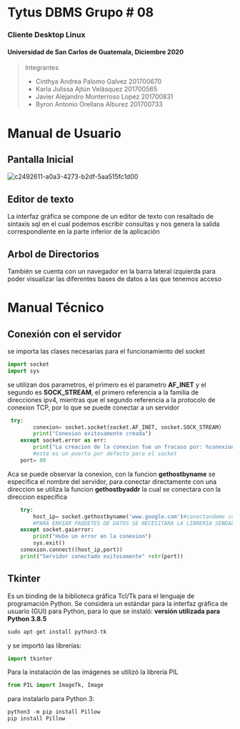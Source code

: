 # Tytus DBMS Grupo # 08
### Cliente Desktop Linux
#### Universidad de San Carlos de Guatemala, Diciembre 2020
> Integrantes
> - Cinthya Andrea Palomo Galvez 201700670
> - Karla Julissa Ajtún Velásquez 201700565
> - Javier Alejandro Monterroso Lopez 201700831
> - Byron Antonio Orellana Alburez 201700733

# Manual de Usuario
## Pantalla Inicial
![c2492611-a0a3-4273-b2df-5aa515fc1d00](https://user-images.githubusercontent.com/14981793/102703838-cfb13b80-4239-11eb-9598-1197413e8c70.jpg)
## Editor de texto
La interfaz gráfica se compone de un editor de texto con resaltado de sintaxis sql en el cual podemos escribir consultas y nos genera la salida correspondiente en la parte inferior de la aplicación
## Arbol de Directorios
También se cuenta con un navegador en la barra lateral izquierda para poder visualizar las diferentes bases de datos a las que tenemos acceso

# Manual Técnico 
## Conexión con el servidor
se importa las clases necesarias para el funcionamiento del socket
```python
import socket
import sys
```
se utilizan dos parametros, el primero es el parametro **AF_INET** y el segundo es **SOCK_STREAM**, el primero referencia a la familia de direcciones ipv4, mientras que el segundo referencia a la protocolo de conexion TCP, por lo que se puede conectar a un servidor

```python
 try:
        conexion= socket.socket(socket.AF_INET, socket.SOCK_STREAM)
        print("Conexion exitosamente creada")
    except socket.error as err:
        print("La creacion de la conexion fue un fracaso por: %conexion" %(err))
        #este es un puerto por defecto para el socket
    port= 80
```
Aca se puede observar la conexion, con la funcion **gethostbyname** se especifica el nombre del servidor, para conectar directamente con una direccion se utiliza la funcion **gethostbyaddr** la cual se conectara con la direccion especifica
```python
    try:
        host_ip= socket.gethostbyname('www.google.com')#conectandome con el servidor
        #PARA ENVIAR PAQUETES DE DATOS SE NECESITARA LA LIBRERIA SENDALL
    except socket.gaierror:
        print("Hubo un error en la conexion")
        sys.exit()
    conexion.connect((host_ip,port))
    print("Servidor conectado exitosamente" +str(port))
```
## Tkinter
Es un binding de la biblioteca gráfica Tcl/Tk para el lenguaje de programación Python. Se considera un estándar para la interfaz gráfica de usuario (GUI) para Python, para lo que se instaló:
**versión utilizada para Python 3.8.5**
```python
sudo apt-get install python3-tk
```
y se importó las librerías:
```python
import tkinter
```

Para la instalación de las imágenes se utilizó la librería PIL

```python
from PIL import ImageTk, Image
```
para instalarlo para Python 3:

```python
python3 -m pip install Pillow
pip install Pillow
```
